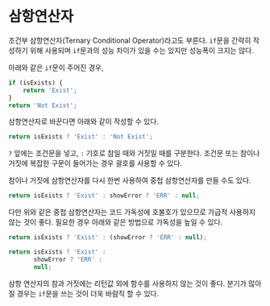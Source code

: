 # 삼항연산자
조건부 삼항연산자(Ternary Conditional Operator)라고도 부른다. `if`문을 간략히 작성하기 위해 사용되며 `if`문과의 성능 차이가 있을 수는 있지만 성능폭이 크지는 않다.

아래와 같은 `if`문이 주어진 경우,
```javascript
if (isExists) {
    return 'Exist';
}
return 'Not Exist';
```

삼항연산자로 바꾼다면 아래와 같이 작성할 수 있다.
```javascript
return isExists ? 'Exist' : 'Not Exist';
```

`?` 앞에는 조건문을 넣고, `:` 기호로 참일 때와 거짓일 때를 구분한다. 조건문 또는 참이나 거짓에 복잡한 구문이 들어가는 경우 괄호를 사용할 수 있다.

참이나 거짓에 삼항연산자를 다시 한번 사용하여 중첩 삼항연산자를 만들 수도 있다.
```javascript
return isExists ? 'Exist' : showError ? 'ERR' : null;
```

다만 위와 같은 중첩 삼항연산자는 코드 가독성에 호불호가 있으므로 가급적 사용하지 않는 것이 좋다.
필요한 경우 아래와 같은 방법으로 가독성을 높일 수 있다.
```javascript
return isExists ? 'Exist' : (showError ? 'ERR' : null);
```

```javascript
return isExists ? 'Exist' :
       showError ? 'ERR' :
       null;
```

삼항 연산자의 참과 거짓에는 리턴값 외에 함수를 사용하지 않는 것이 좋다. 분기가 많아질 경우는 `if`문을 쓰는 것이 더욱 바람직 할 수 있다.
